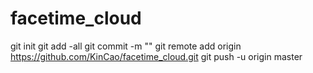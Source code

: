 # facetime_cloud
git init
git add -all
git commit -m ""
git remote add origin https://github.com/KinCao/facetime_cloud.git
git push -u origin master
